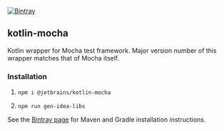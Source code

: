 [![Bintray](https://img.shields.io/bintray/v/kotlin/kotlin-js-wrappers/kotlin-mocha)](https://bintray.com/kotlin/kotlin-js-wrappers/kotlin-mocha)

## kotlin-mocha

Kotlin wrapper for Mocha test framework. Major version number of this wrapper matches that of Mocha itself.

### Installation

1. `npm i @jetbrains/kotlin-mocha`

2. `npm run gen-idea-libs`

See the [Bintray page](https://bintray.com/kotlin/kotlin-js-wrappers/kotlin-mocha) for Maven and Gradle 
installation instructions.
